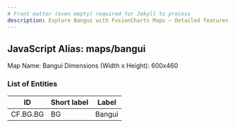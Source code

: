 ```yaml
---
# Front matter (even empty) required for Jekyll to process
description: Explore Bangui with FusionCharts Maps – Detailed features for seamless integration. Try now & enhance your data visualization today! 
---
```


## JavaScript Alias: maps/bangui

Map Name: Bangui
Dimensions (Width x Height): 600x460

### List of Entities

ID | Short label | Label
---|---|---|
CF.BG.BG|BG|Bangui
